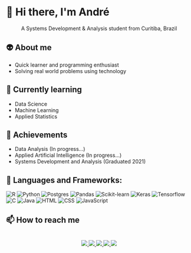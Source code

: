 # 🐣 Hi there, I'm André

<p align='center'>
  A Systems Development & Analysis student from Curitiba, Brazil
  <br>
</p>

## 👽 About me

- Quick learner and programming enthusiast
- Solving real world problems using technology

## 🚂 Currently learning

- Data Science
- Machine Learning
- Applied Statistics
  
## 🏅 Achievements

- Data Analysis (In progress...)
- Applied Artificial Intelligence (In progress...)
- Systems Development and Analysis (Graduated 2021)

## 📝 Languages and Frameworks:
![R](https://img.shields.io/badge/R-276DC3?style=for-the-badge&logo=r&logoColor=white)
![Python](https://img.shields.io/badge/Python-3776AB?style=for-the-badge&logo=python&logoColor=white)
![Postgres](https://img.shields.io/badge/PostgreSQL-316192?style=for-the-badge&logo=postgresql&logoColor=white)
![Pandas](https://img.shields.io/badge/Pandas-150458?style=for-the-badge&logo=Pandas&logoColor=white)
![Scikit-learn](https://img.shields.io/badge/scikit_learn-F7931E?style=for-the-badge&logo=scikit-learn&logoColor=white)
![Keras](https://img.shields.io/badge/Keras-D00000?style=for-the-badge&logo=Keras&logoColor=white)
![Tensorflow](https://img.shields.io/badge/TensorFlow-FF6F00?style=for-the-badge&logo=TensorFlow&logoColor=white)
![C](https://img.shields.io/badge/C-27338e?style=for-the-badge&logo=c&logoColor=white)
![Java](https://img.shields.io/badge/-Java-important?style=for-the-badge&logo=Java&logoColor=white)
![HTML](https://img.shields.io/badge/HTML5-E34F26?style=for-the-badge&logo=html5&logoColor=white)
![CSS](https://img.shields.io/badge/CSS3-1572B6?style=for-the-badge&logo=css3&logoColor=white)
![JavaScript](https://img.shields.io/badge/Javascript-ffd700?style=for-the-badge&logo=Javascript&logoColor=white)
  
## 📫 How to reach me
<p align='center'>
  <br>
  <a href="https://www.kaggle.com/andrekantunes">
    <img src="https://img.shields.io/badge/Kaggle-20BEFF?style=for-the-badge&logo=Kaggle&logoColor=white" />
  </a>
  <a href="https://www.linkedin.com/in/andre-klingenfus-antunes/">
    <img src="https://img.shields.io/badge/linkedin-%230077B5.svg?&style=for-the-badge&logo=linkedin&logoColor=white" />
  </a>
  <a href="https://www.instagram.com/andrekantunes">
    <img src="https://img.shields.io/badge/Instagram-E4405F?style=for-the-badge&logo=instagram&logoColor=white" />
  </a>  
  <a href="https://www.facebook.com/andre.antunes.619">
    <img src="https://img.shields.io/badge/Facebook-1877F2?style=for-the-badge&logo=facebook&logoColor=white" />
  </a>
  <a href="https://twitter.com/KlingenfusAndre">
    <img src="https://img.shields.io/badge/Twitter-1DA1F2?style=for-the-badge&logo=twitter&logoColor=white" />
  </a> 
  <br>
</p>
